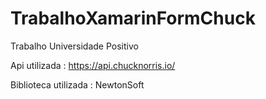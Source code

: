 # TrabalhoXamarinFormChuck
Trabalho Universidade Positivo


Api utilizada : https://api.chucknorris.io/

Biblioteca utilizada : NewtonSoft
